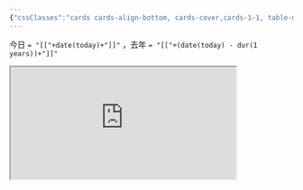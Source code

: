 ```yaml
---
{"cssClasses":"cards cards-align-bottom, cards-cover,cards-1-1, table-max,cards-cols-3","dg-home":false,"dg-publish":true,"permalink":"/test3/","dgPassFrontmatter":true}
---
```



今日 `= "[["+date(today)+"]]"` ，去年 `= "[["+(date(today) - dur(1 years))+"]]"`

 <iframe src="https://cn.widgetstore.net/view/index.html?q=6d85a2b962c6cb270f16f0f63568ed50.1caddbb2638358d20100de3558e76d7d" width="400px" height="200px"></iframe>